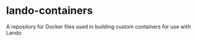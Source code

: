 # lando-containers
A repository for Docker files used in building custom containers for use with Lando

